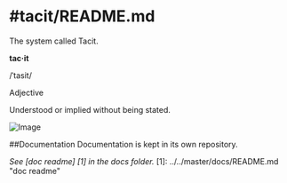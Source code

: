 #tacit/README.md
================

The system called Tacit.

**tac·it**

/ˈtasit/

Adjective

Understood or implied without being stated.

![Image](../../master/images/system_overview.png?raw=true)

##Documentation
Documentation is kept in its own repository.

*See [doc readme] [1] in the docs folder.*
[1]: ../../master/docs/README.md "doc readme"
